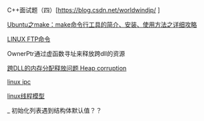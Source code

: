 C++面试题（四）[https://blog.csdn.net/worldwindjp/ ]

[Ubuntu之make：make命令行工具的简介、安装、使用方法之详细攻略](https://blog.csdn.net/qq_41185868/article/details/86548796)



[LINUX FTP命令](https://www.cnblogs.com/wlemory/p/4461600.html)

OwnerPtr通过虚函数寻址来释放跨dll的资源

[跨DLL的内存分配释放问题 Heap corruption](httpsblog.csdn.netzj510articledetails35290505)

[linux ipc](https://www.cnblogs.com/clever-universe/p/7900455.html)

[linux线程模型](https://zhuanlan.zhihu.com/p/57349087)

_ 初始化列表遇到结构体默认值？？